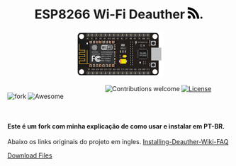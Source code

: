 <h1 align="center"> ESP8266 Wi-Fi Deauther <img height="26" width="26" src="https://github.com/Fincao/Fake-Captive-Portal-ESP8266/blob/master/img/rss.svg" />.</h1>

<p align="center">
 <img alt="digispark" src="https://github.com/Fincao/Fake-Captive-Portal-ESP8266/blob/master/img/nodemcu8266.jpg" width="199px">
</p>

&nbsp;&nbsp;&nbsp;&nbsp;&nbsp;&nbsp;&nbsp;&nbsp;&nbsp;&nbsp;&nbsp;&nbsp;&nbsp;&nbsp;&nbsp;&nbsp;&nbsp;&nbsp;&nbsp;&nbsp;&nbsp;&nbsp;&nbsp;&nbsp;&nbsp;&nbsp;&nbsp;&nbsp;&nbsp;&nbsp;&nbsp;&nbsp;&nbsp;&nbsp;&nbsp;&nbsp;&nbsp;&nbsp;&nbsp;&nbsp;&nbsp;&nbsp;&nbsp;&nbsp;&nbsp;&nbsp;&nbsp;&nbsp;&nbsp;&nbsp;&nbsp;&nbsp;&nbsp;&nbsp;&nbsp;
![Contributions welcome](https://img.shields.io/badge/contributions-welcome-blue.svg)
[![License](https://img.shields.io/badge/license-MIT-green.svg)](https://opensource.org/licenses/MIT)
![fork](https://img.shields.io/badge/8%20Fork-Project-blueviolet?logo=sunglasses&style=flat)
![Awesome](https://cdn.rawgit.com/sindresorhus/awesome/d7305f38d29fed78fa85652e3a63e154dd8e8829/media/badge.svg)

</br>

#### Este é um fork com minha explicação de como usar e instalar em PT-BR.

Abaixo os links originais do projeto em ingles.
[Installing-Deauther-Wiki-FAQ](https://github.com/MrAppAndCrap/Esp8266_Deauther-Quick-Start-And-Install/wiki)</h3> </p>
[Download Files](https://github.com/MrAppAndCrap/Esp8266_Deauther-Quick-Start-And-Install/archive/master.zip)
